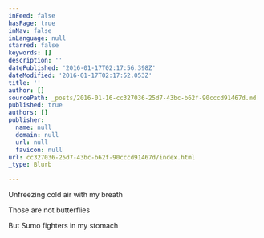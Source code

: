```yaml
---
inFeed: false
hasPage: true
inNav: false
inLanguage: null
starred: false
keywords: []
description: ''
datePublished: '2016-01-17T02:17:56.398Z'
dateModified: '2016-01-17T02:17:52.053Z'
title: ''
author: []
sourcePath: _posts/2016-01-16-cc327036-25d7-43bc-b62f-90cccd91467d.md
published: true
authors: []
publisher:
  name: null
  domain: null
  url: null
  favicon: null
url: cc327036-25d7-43bc-b62f-90cccd91467d/index.html
_type: Blurb

---
```

Unfreezing cold air with my breath

Those are not butterflies

But Sumo fighters in my stomach